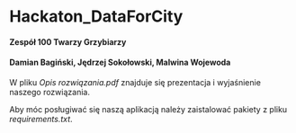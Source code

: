 # Hackaton_DataForCity
#### Zespół 100 Twarzy Grzybiarzy
#### Damian Bagiński, Jędrzej Sokołowski, Malwina Wojewoda 

W pliku *Opis rozwiązania.pdf* znajduje się prezentacja i wyjaśnienie naszego rozwiązania.

Aby móc posługiwać się naszą aplikacją należy zaistalować pakiety z pliku *requirements.txt*.



